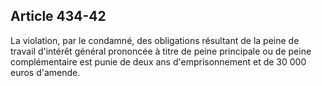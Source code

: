 Article 434-42
----
La violation, par le condamné, des obligations résultant de la peine de travail
d'intérêt général prononcée à titre de peine principale ou de peine
complémentaire est punie de deux ans d'emprisonnement et de 30 000 euros
d'amende.
